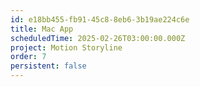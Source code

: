 ```yaml
---
id: e18bb455-fb91-45c8-8eb6-3b19ae224c6e
title: Mac App
scheduledTime: 2025-02-26T03:00:00.000Z
project: Motion Storyline
order: 7
persistent: false
---
```



